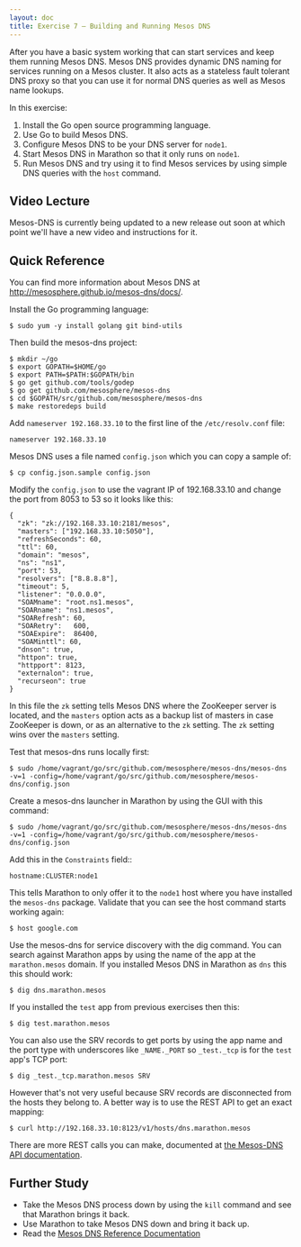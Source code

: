 ```yaml
---
layout: doc
title: Exercise 7 – Building and Running Mesos DNS
---
```


After you have a basic system working that can start services and keep them running Mesos DNS. Mesos DNS provides dynamic DNS naming for services running on a
Mesos cluster.  It also acts as a stateless fault tolerant DNS proxy so that you can
use it for normal DNS queries as well as Mesos name lookups.

In this exercise:

1. Install the Go open source programming language.
2. Use Go to build Mesos DNS.
3. Configure Mesos DNS to be your DNS server for ``node1``.
4. Start Mesos DNS in Marathon so that it only runs on ``node1``.
5. Run Mesos DNS and try using it to find Mesos services by using simple DNS queries with the ``host`` command.


Video Lecture
-------------

Mesos-DNS is currently being updated to a new release out soon at which point we'll have a new video and instructions for it.


Quick Reference
---------------

You can find more information about Mesos DNS at http://mesosphere.github.io/mesos-dns/docs/.

Install the Go programming language:

```
$ sudo yum -y install golang git bind-utils
```


Then build the mesos-dns project:

```
$ mkdir ~/go
$ export GOPATH=$HOME/go
$ export PATH=$PATH:$GOPATH/bin
$ go get github.com/tools/godep
$ go get github.com/mesosphere/mesos-dns
$ cd $GOPATH/src/github.com/mesosphere/mesos-dns
$ make restoredeps build
```

Add ``nameserver 192.168.33.10`` to the first line of the ``/etc/resolv.conf`` file:

```
nameserver 192.168.33.10
```

Mesos DNS uses a file named ``config.json`` which you can copy a sample of:

```
$ cp config.json.sample config.json
```

Modify the ``config.json`` to use the vagrant IP of 192.168.33.10 and change the port from 8053 to 53 so it looks like this:

```
{
  "zk": "zk://192.168.33.10:2181/mesos",
  "masters": ["192.168.33.10:5050"],
  "refreshSeconds": 60,
  "ttl": 60,
  "domain": "mesos",
  "ns": "ns1",
  "port": 53,
  "resolvers": ["8.8.8.8"],
  "timeout": 5,
  "listener": "0.0.0.0",
  "SOAMname": "root.ns1.mesos",
  "SOARname": "ns1.mesos",
  "SOARefresh": 60,
  "SOARetry":   600,
  "SOAExpire":  86400,
  "SOAMinttl": 60,
  "dnson": true,
  "httpon": true,
  "httpport": 8123,
  "externalon": true,
  "recurseon": true
}
```

In this file the ``zk`` setting tells Mesos DNS where the ZooKeeper server is located, and the ``masters`` option acts as a backup list of masters in case ZooKeeper is down, or as an alternative to the ``zk`` setting.  The ``zk`` setting wins over the ``masters`` setting.

Test that mesos-dns runs locally first:

```
$ sudo /home/vagrant/go/src/github.com/mesosphere/mesos-dns/mesos-dns -v=1 -config=/home/vagrant/go/src/github.com/mesosphere/mesos-dns/config.json
```

Create a mesos-dns launcher in Marathon by using the GUI with this command:

```
$ sudo /home/vagrant/go/src/github.com/mesosphere/mesos-dns/mesos-dns -v=1 -config=/home/vagrant/go/src/github.com/mesosphere/mesos-dns/config.json
```

Add this in the ``Constraints`` field::

    hostname:CLUSTER:node1

This tells Marathon to only offer it to the ``node1`` host where you have installed the ``mesos-dns`` package.
Validate that you can see the host command starts working again:

```
$ host google.com
```

Use the mesos-dns for service discovery with the dig command.  You can search against Marathon apps by using the name of the app at the ``marathon.mesos`` domain.  If you installed Mesos DNS in Marathon as ``dns`` this this should work:

```
$ dig dns.marathon.mesos
```

If you installed the ``test`` app from previous exercises then this:

```
$ dig test.marathon.mesos
```

You can also use the SRV records to get ports by using the app name and the port type with underscores like ``_NAME._PORT`` so ``_test._tcp`` is for the ``test`` app's TCP port:

```
$ dig _test._tcp.marathon.mesos SRV
```

However that's not very useful because SRV records are disconnected from the hosts they belong to.  A better way is to use the REST API to get an exact mapping:

```
$ curl http://192.168.33.10:8123/v1/hosts/dns.marathon.mesos
```

There are more REST calls you can make, documented at [the Mesos-DNS API documentation](http://mesosphere.github.io/mesos-dns/docs/http.html).

Further Study
-------------

* Take the Mesos DNS process down by using the ``kill`` command and see that Marathon brings it back.
* Use Marathon to take Mesos DNS down and bring it back up.
* Read the [Mesos DNS Reference Documentation](http://mesosphere.github.io/mesos-dns/docs/configuration-parameters.html)


